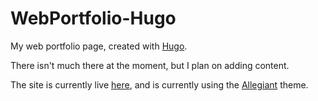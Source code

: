 # WebPortfolio-Hugo
My web portfolio page, created with [Hugo](http://gohugo.io/).

There isn't much there at the moment, but I plan on adding content.  

The site is currently live [here](http://johnbot.me), and is
currently using the [Allegiant](https://github.com/brycematheson/allegiant)
theme.
